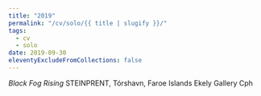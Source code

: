```yaml
---
title: "2019"
permalink: "/cv/solo/{{ title | slugify }}/"
tags:
  - cv
  - solo
date: 2019-09-30
eleventyExcludeFromCollections: false
---
```


<em>Black Fog Rising</em> STEINPRENT, Tórshavn, Faroe Islands
Ekely Gallery Cph